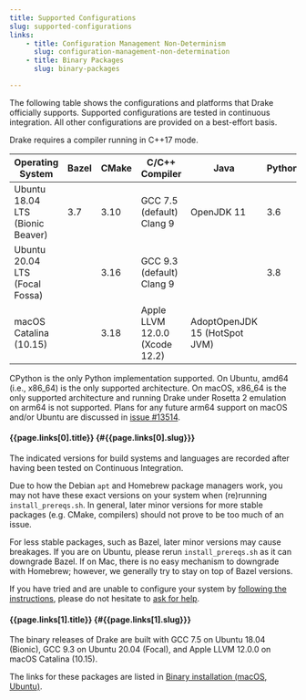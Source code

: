 ```yaml
---
title: Supported Configurations
slug: supported-configurations
links: 
    - title: Configuration Management Non-Determinism 
      slug: configuration-management-non-determination
    - title: Binary Packages
      slug: binary-packages

---
```


The following table shows the configurations and platforms that Drake
officially supports. Supported configurations are tested in continuous
integration. All other configurations are provided on a best-effort basis.

Drake requires a compiler running in C++17 mode.

| Operating System     | Bazel         | CMake | C/C++ Compiler         | Java | Python |
|----------------------|---------------|-------|------------------------|------|--------|
| Ubuntu 18.04 LTS (Bionic Beaver) | 3.7 | 3.10 | GCC 7.5 (default) Clang 9 | OpenJDK 11 | 3.6 |
| Ubuntu 20.04 LTS (Focal Fossa) |  | 3.16 | GCC 9.3 (default) Clang 9 | | 3.8 |  
| macOS Catalina (10.15) |  | 3.18 | Apple LLVM 12.0.0 (Xcode 12.2) | AdoptOpenJDK 15 (HotSpot JVM) | | 

CPython is the only Python implementation supported. On Ubuntu, amd64
(i.e., x86_64) is the only supported architecture. On macOS, x86_64 is the only
supported architecture and running Drake under Rosetta 2 emulation on arm64 is
not supported. Plans for any future arm64 support on macOS and/or Ubuntu are 
discussed in [issue #13514](https://github.com/RobotLocomotion/drake/issues/13514).


#### {{page.links[0].title}} {#{{page.links[0].slug}}}

The indicated versions for build systems and languages are recorded after
having been tested on Continuous Integration.

Due to how the Debian ``apt`` and Homebrew package managers work, you may not
have these exact versions on your system when (re)running
``install_prereqs.sh``. In general, later minor versions for more stable
packages (e.g. CMake, compilers) should not prove to be too much of an issue.

For less stable packages, such as Bazel, later minor versions may cause
breakages. If you are on Ubuntu, please rerun ``install_prereqs.sh`` as it can
downgrade Bazel. If on Mac, there is no easy mechanism to downgrade with
Homebrew; however, we generally try to stay on top of Bazel versions.

If you have tried and are unable to configure your system by
[following the instructions](/from_source.html), please do not hesitate
to [ask for help](/getting_help.html).


#### {{page.links[1].title}} {#{{page.links[1].slug}}}

The binary releases of Drake are built with GCC 7.5 on Ubuntu 18.04 (Bionic),
GCC 9.3 on Ubuntu 20.04 (Focal), and Apple LLVM 12.0.0 on macOS Catalina
(10.15).

The links for these packages are listed in [Binary installation (macOS, Ubuntu)](/from_binary.html).